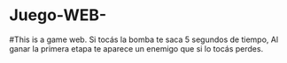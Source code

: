 # Juego-WEB-

#This is a game web. 
Si tocás la bomba te saca 5 segundos de tiempo, Al ganar la primera etapa te aparece un enemigo que si lo tocás perdes. 
